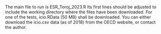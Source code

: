 The main file to run is ESR_Toroj_2023.R
Its first lines should be adjusted to include the working directory where the files have been downloaded.
For one of the tests, icio.RData (50 MB) shall be downloaded. You can either download the icio.csv data (as of 2018) from the OECD website, or contact the author.
